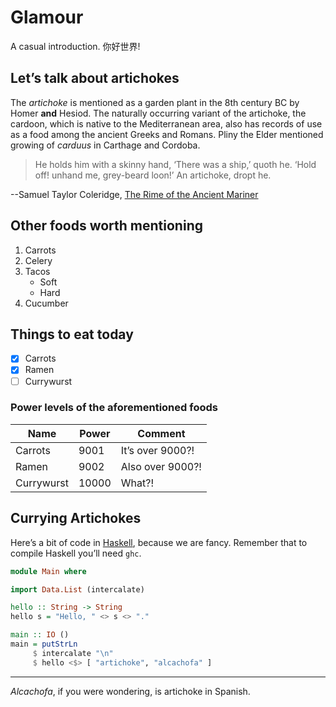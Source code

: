 Glamour
=======

A casual introduction. 你好世界!

## Let’s talk about artichokes

The _artichoke_ is mentioned as a garden plant in the 8th century BC by Homer
**and** Hesiod. The naturally occurring variant of the artichoke, the cardoon,
which is native to the Mediterranean area, also has records of use as a food
among the ancient Greeks and Romans. Pliny the Elder mentioned growing of
_carduus_ in Carthage and Cordoba.

> He holds him with a skinny hand,
> ‘There was a ship,’ quoth he.
> ‘Hold off! unhand me, grey-beard loon!’
> An artichoke, dropt he.

--Samuel Taylor Coleridge, [The Rime of the Ancient Mariner][rime]

[rime]: https://poetryfoundation.org/poems/43997/

## Other foods worth mentioning

1. Carrots
1. Celery
1. Tacos
    * Soft
    * Hard
1. Cucumber

## Things to eat today

* [x] Carrots
* [x] Ramen
* [ ] Currywurst

### Power levels of the aforementioned foods

| Name       | Power | Comment          |
| ---        | ---   | ---              |
| Carrots    | 9001  | It’s over 9000?! |
| Ramen      | 9002  | Also over 9000?! |
| Currywurst | 10000 | What?!           |

## Currying Artichokes

Here’s a bit of code in [Haskell](https://haskell.org), because we are fancy.
Remember that to compile Haskell you’ll need `ghc`.

```haskell
module Main where

import Data.List (intercalate)

hello :: String -> String
hello s = "Hello, " <> s <> "."

main :: IO ()
main = putStrLn
     $ intercalate "\n"
     $ hello <$> [ "artichoke", "alcachofa" ]
```

***

_Alcachofa_, if you were wondering, is artichoke in Spanish.